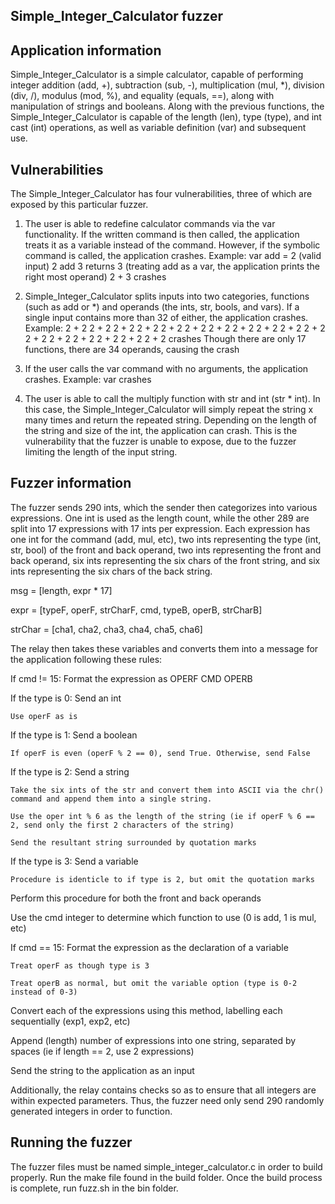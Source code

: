 ## Simple_Integer_Calculator fuzzer

## Application information
Simple_Integer_Calculator is a simple calculator, capable of performing integer addition (add, +), subtraction (sub, -), multiplication (mul, *), division (div, /), modulus (mod, %), and equality (equals, ==), along with manipulation of strings and booleans. Along with the previous functions, the Simple_Integer_Calculator is capable of the length (len), type (type), and int cast (int) operations, as well as variable definition (var) and subsequent use.

## Vulnerabilities
The Simple_Integer_Calculator has four vulnerabilities, three of which are exposed by this particular fuzzer.
1. The user is able to redefine calculator commands via the var functionality. If the written command is then called, the application treats it as a variable instead of the command. However, if the symbolic command is called, the application crashes.
Example: var add = 2 (valid input)
         2 add 3 returns 3 (treating add as a var, the application prints the right most operand)
         2 + 3 crashes

2. Simple_Integer_Calculator splits inputs into two categories, functions (such as add or *) and operands (the ints, str, bools, and vars). If a single input contains more than 32 of either, the application crashes.
Example: 2 + 2 2 + 2 2 + 2 2 + 2 2 + 2 2 + 2 2 + 2 2 + 2 2 + 2 2 + 2 2 + 2 2 + 2 2 + 2 2 + 2 2 + 2 2 + 2 2 + 2 crashes
         Though there are only 17 functions, there are 34 operands, causing the crash

3. If the user calls the var command with no arguments, the application crashes.
Example: var crashes

4. The user is able to call the multiply function with str and int (str * int). In this case, the Simple_Integer_Calculator will simply repeat the string x many times and return the repeated string. Depending on the length of the string and size of the int, the application can crash. This is the vulnerability that the fuzzer is unable to expose, due to the fuzzer limiting the length of the input string.

## Fuzzer information
The fuzzer sends 290 ints, which the sender then categorizes into various expressions. One int is used as the length count, while the other 289 are split into 17 expressions with 17 ints per expression. Each expression has one int for the command (add, mul, etc), two ints representing the type (int, str, bool) of the front and back operand, two ints representing the front and back operand, six ints representing the six chars of the front string, and six ints representing the six chars of the back string.

msg = [length, expr * 17]

expr = [typeF, operF, strCharF, cmd, typeB, operB, strCharB]

strChar = [cha1, cha2, cha3, cha4, cha5, cha6]

The relay then takes these variables and converts them into a message for the application following these rules:

If cmd != 15: Format the expression as OPERF CMD OPERB

If the type is 0: Send an int

    Use operF as is

If the type is 1: Send a boolean

    If operF is even (operF % 2 == 0), send True. Otherwise, send False

If the type is 2: Send a string
 
    Take the six ints of the str and convert them into ASCII via the chr() command and append them into a single string.

    Use the oper int % 6 as the length of the string (ie if operF % 6 == 2, send only the first 2 characters of the string)

    Send the resultant string surrounded by quotation marks

If the type is 3: Send a variable

    Procedure is identicle to if type is 2, but omit the quotation marks

Perform this procedure for both the front and back operands

Use the cmd integer to determine which function to use (0 is add, 1 is mul, etc)

If cmd == 15: Format the expression as the declaration of a variable

    Treat operF as though type is 3

    Treat operB as normal, but omit the variable option (type is 0-2 instead of 0-3)

Convert each of the expressions using this method, labelling each sequentially (exp1, exp2, etc)

Append (length) number of expressions into one string, separated by spaces (ie if length == 2, use 2 expressions)

Send the string to the application as an input

Additionally, the relay contains checks so as to ensure that all integers are within expected parameters. Thus, the fuzzer need only send 290 randomly generated integers in order to function.

## Running the fuzzer
The fuzzer files must be named simple_integer_calculator.c in order to build properly. Run the make file found in the build folder. Once the build process is complete, run fuzz.sh in the bin folder.
